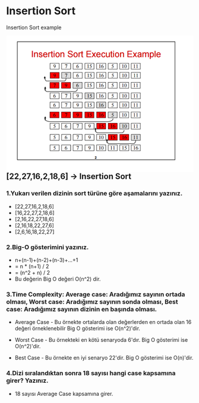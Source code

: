 # Insertion Sort
Insertion Sort example


<img align="right" alt="Coding" src="https://raw.githubusercontent.com/pooyahatami/Algorithm-Sort-Insertion/master/img/insertion-sort.png" >

## [22,27,16,2,18,6] -> Insertion Sort

### 1.Yukarı verilen dizinin sort türüne göre aşamalarını yazınız.

- [22,27,16,2,18,6]
- [16,22,27,2,18,6]
- [2,16,22,27,18,6]
- [2,16,18,22,27,6]
- [2,6,16,18,22,27]

### 2.Big-O gösterimini yazınız. 

- n+(n-1)+(n-2)+(n-3)+...+1
- = n * (n+1) / 2
- = (n^2 + n) / 2
- Bu değerin Big O değeri O(n^2) dir.

### 3.Time Complexity: Average case: Aradığımız sayının ortada olması, Worst case: Aradığımız sayının sonda olması, Best case: Aradığımız sayının dizinin en başında olması. 

- Average Case - Bu örnekte ortalarda olan değerlerden en ortada olan 16 değeri örneklenebilir
Big O gösterimi ise O(n^2)'dir. 

- Worst Case - Bu örnekteki en kötü senaryoda 6'dır.
Big O gösterimi ise O(n^2)'dir.

- Best Case - Bu örnekte en iyi senaryo 22'dir.
Big O gösterimi ise O(n)'dir.

### 4.Dizi sıralandıktan sonra 18 sayısı hangi case kapsamına girer? Yazınız. 

- 18 sayısı Average Case kapsamına girer.

